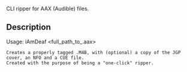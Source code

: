 CLI ripper for AAX (Audible) files.


## Description
Usage: iAmDeaf <full_path_to_.aax>
```
Creates a properly tagged .M4B, with (optional) a copy of the JGP cover, an NFO and a CUE file.
Created with the purpose of being a "one-click" ripper.
